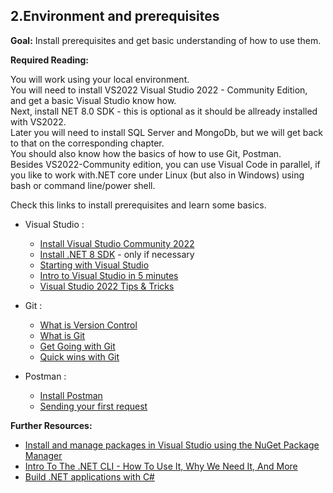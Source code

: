 ## 2.Environment and prerequisites

**Goal:** Install prerequisites and get basic understanding of how to use them.

**Required Reading:**

You will work using your local environment.  
You will need to install VS2022 Visual Studio 2022 - Community Edition, and get a basic Visual Studio know how.  
Next, install NET 8.0 SDK - this is optional as it should be allready installed with VS2022.  
Later you will need to install SQL Server and MongoDb, but we will get back to that on the corresponding chapter.  
You should also know how the basics of how to use Git, Postman.  
Besides VS2022-Community edition, you can use Visual Code in parallel, if you like to work with.NET core under Linux (but also in Windows) using bash or command line/power shell.  

Check this links to install prerequisites and learn some basics.  
 - Visual Studio :
   - [Install Visual Studio Community 2022](https://visualstudio.microsoft.com/vs/community/)
   - [Install .NET 8 SDK](https://dotnet.microsoft.com/en-us/download/dotnet/8.0) - only if necessary
   - [Starting with Visual Studio](https://www.youtube.com/watch?v=iC3CJcYxkl0&t=107s&ab_channel=MicrosoftVisualStudio)
   - [Intro to Visual Studio in 5 minutes](https://www.youtube.com/watch?v=5AOp8zFu4Vg&ab_channel=dotNET)
   - [Visual Studio 2022 Tips & Tricks](https://www.youtube.com/watch?v=etHfCFwH6MY&ab_channel=ClaudioBernasconi)  
 
 - Git :
   - [What is Version Control](https://git-scm.com/video/what-is-version-control)  
   - [What is Git](https://git-scm.com/video/what-is-git)  
   - [Get Going with Git](https://git-scm.com/video/get-going)  
   - [Quick wins with Git](https://git-scm.com/video/quick-wins)  
 
 - Postman :
   - [Install Postman](https://www.postman.com/downloads/)  
   - [Sending your first request](https://learning.postman.com/docs/getting-started/sending-the-first-request/)
   
**Further Resources:**

 - [Install and manage packages in Visual Studio using the NuGet Package Manager](https://learn.microsoft.com/en-us/nuget/consume-packages/install-use-packages-visual-studio)
 - [Intro To The .NET CLI - How To Use It, Why We Need It, And More](https://www.youtube.com/watch?v=RQLzp2Z8-BE&ab_channel=IAmTimCorey)
 - [Build .NET applications with C#](https://docs.microsoft.com/en-us/learn/paths/build-dotnet-applications-csharp/?WT.mc_id=dotnet-35129-website)
